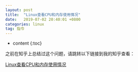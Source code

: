```yaml
---
layout: post
title:  "Linux查看CPU和内存使用情况"
date:   2019-07-02 20:40:01 +0800
categories: linux
tag: 指令 
---
```


* content
{:toc}


之前在知乎上总结过这个问题，请跳转以下链接到我的知乎查看：

[Linux查看CPU和内存使用情况](https://zhuanlan.zhihu.com/p/63260351)